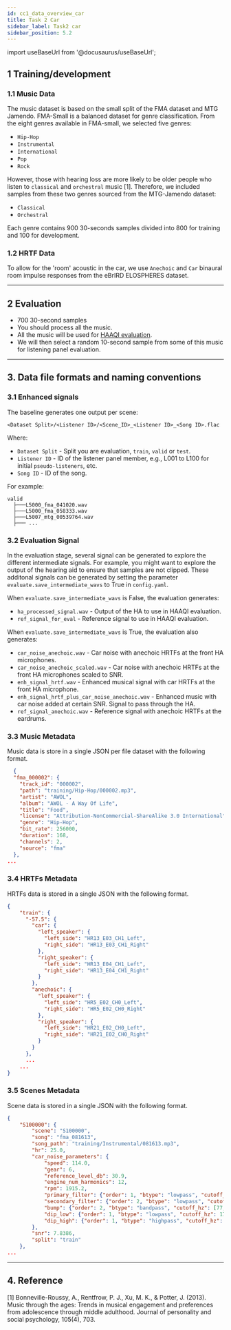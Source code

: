 ```yaml
---
id: cc1_data_overview_car
title: Task 2 Car
sidebar_label: Task2 car
sidebar_position: 5.2
---
```


import useBaseUrl from '@docusaurus/useBaseUrl';

[//]: # (Data and baseline code can be downloaded from the [download page]&#40;../Take%20part/cc1_download&#41; following this [timeline]&#40;../Take%20part/cc1_key_dates&#41;.)

## 1 Training/development

### 1.1 Music Data

The music dataset is based on the small split of the FMA dataset and MTG Jamendo. FMA-Small is a balanced dataset for 
genre classification. From the eight genres available in FMA-small, we selected five genres:

* `Hip-Hop`
* `Instrumental`
* `International`
* `Pop`
* `Rock`

However, those with hearing loss are more likely to be older people who listen to `classical` and `orchestral` music [1]. Therefore,  we included samples from these two genres sourced from the MTG-Jamendo dataset:

* `Classical`
* `Orchestral`

Each genre contains 900 30-seconds samples divided into 800 for training and 100 for development. 

### 1.2 HRTF Data

To allow for the 'room' acoustic in the car, we use `Anechoic` and `Car` binaural room impulse 
responses from the eBrIRD ELOSPHERES dataset.

***

## 2 Evaluation

- 700 30-second samples
- You should process all the music.
- All the music will be used for [HAAQI evaluation](../../learning_resources/Hearing_aid_processing/edu_HAP_HA_processed_speech).
- We will then select a random 10-second sample from some of this music for listening panel evaluation.

***

## 3. Data file formats and naming conventions

### 3.1 Enhanced signals

The baseline generates one output per scene:

`<Dataset Split>/<Listener ID>/<Scene_ID>_<Listener ID>_<Song ID>.flac`

Where:

* `Dataset Split` - Split you are evaluation, `train`, `valid` or `test`.
* `Listener ID` - ID of the listener panel member, e.g., L001 to L100 for initial `pseudo-listeners`, etc.
* `Song ID` - ID of the song.

For example:

```text
valid
  ├───L5000_fma_041020.wav
  ├───L5000_fma_058333.wav
  ├───L5007_mtg_00539764.wav
  ├─── ... 
```

### 3.2 Evaluation Signal 

In the evaluation stage, several signal can be generated to explore the different intermediate signals. For example, you might want to explore the output of the hearing aid to ensure that samples are not clipped. These additonal signals can be generated by setting the parameter `evaluate.save_intermediate_wavs` to True in `config.yaml`.

When `evaluate.save_intermediate_wavs` is False, the evaluation generates:

* `ha_processed_signal.wav` - Output of the HA to use in HAAQI evaluation.
* `ref_signal_for_eval` - Reference signal to use in HAAQI evaluation.

When `evaluate.save_intermediate_wavs` is True, the evaluation also generates:

* `car_noise_anechoic.wav` - Car noise with anechoic HRTFs at the front HA microphones.
* `car_noise_anechoic_scaled.wav` - Car noise with anechoic HRTFs at the front HA microphones scaled to SNR.
* `enh_signal_hrtf.wav` - Enhanced musical signal with car HRTFs at the front HA microphone.
* `enh_signal_hrtf_plus_car_noise_anechoic.wav` - Enhanced music with car noise added at certain SNR. Signal to pass through the HA.
* `ref_signal_anechoic.wav` - Reference signal with anechoic HRTFs at the eardrums.

### 3.3 Music Metadata

Music data is store in a single JSON per file dataset with the following format.

```json
  {
  "fma_000002": {
    "track_id": "000002",
    "path": "training/Hip-Hop/000002.mp3",
    "artist": "AWOL",
    "album": "AWOL - A Way Of Life",
    "title": "Food",
    "license": "Attribution-NonCommercial-ShareAlike 3.0 International",
    "genre": "Hip-Hop",
    "bit_rate": 256000,
    "duration": 168,
    "channels": 2,
    "source": "fma"
  },
...
```

### 3.4 HRTFs Metadata

HRTFs data is stored in a single JSON with the following format.

```json
{
    "train": {
      "-57.5": {
        "car": {
          "left_speaker": {
            "left_side": "HR13_E03_CH1_Left",
            "right_side": "HR13_E03_CH1_Right"
          },
          "right_speaker": {
            "left_side": "HR13_E04_CH1_Left",
            "right_side": "HR13_E04_CH1_Right"
          }
        },
        "anechoic": {
          "left_speaker": {
            "left_side": "HR5_E02_CH0_Left",
            "right_side": "HR5_E02_CH0_Right"
          },
          "right_speaker": {
            "left_side": "HR21_E02_CH0_Left",
            "right_side": "HR21_E02_CH0_Right"
          }
        }
      },
      ...
    ...
}
```

### 3.5 Scenes Metadata

Scene data is stored in a single JSON with the following format.

```json
{
    "S100000": {
        "scene": "S100000",
        "song": "fma_081613",
        "song_path": "training/Instrumental/081613.mp3",
        "hr": 25.0,
        "car_noise_parameters": {
            "speed": 114.0,
            "gear": 6,
            "reference_level_db": 30.9,
            "engine_num_harmonics": 12,
            "rpm": 1915.2,
            "primary_filter": {"order": 1, "btype": "lowpass", "cutoff_hz": 20.3632},
            "secondary_filter": {"order": 2, "btype": "lowpass", "cutoff_hz": 314.2048},
            "bump": {"order": 2, "btype": "bandpass", "cutoff_hz": [77, 110]},
            "dip_low": {"order": 1, "btype": "lowpass", "cutoff_hz": 170},
            "dip_high": {"order": 1, "btype": "highpass", "cutoff_hz": 455}
        },
        "snr": 7.8386,
        "split": "train"
    },
...
```

***

## 4. Reference

[1] Bonneville-Roussy, A., Rentfrow, P. J., Xu, M. K., & Potter, J. (2013). Music through the ages: Trends in musical 
engagement and preferences from adolescence through middle adulthood. Journal of personality and social psychology, 105(4), 703.

